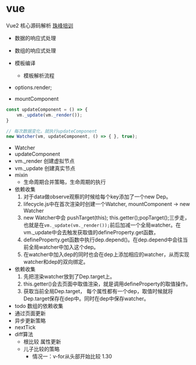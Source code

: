 # vue

Vue2 核心源码解析
[珠峰培训](http://zhufengpeixun.com/jiagou/vue-analyse/one.html)

* 数据的响应式处理
* 数组的响应式处理
* 模板编译
  * 模板解析流程

* options.render;

* mountComponent

```javascript
const updateComponent = () => {
    vm._update(vm._render());
}

// 每次数据变化，就执行updateComponent
new Watcher(vm, updateComponent, () => { }, true);
```

* Watcher
* updateComponent
* vm._render 创建虚拟节点
* vm._update 创建真实节点
* mixin
  * 生命周期合并策略，生命周期的执行
* 依赖收集
  1. 对于data做observe观察的时候给每个key添加了一个new Dep。
  2. lifecycle.js中在首次渲染时创建一个Watcher, mountComponent -> new Watcher
  3. new Watcher中会 pushTarget(this); this.getter();popTarget();三步走，也就是在`vm._update(vm._render());`前后加减一个全局watcher。在vm._update中会去触发获取值的defineProperty.get函数，
  4. defineProperty.get函数中执行dep.depend()。在dep.depend中会往当前全局watcher中加入这个dep。
  5. 在watcher中加入dep的同时也会在dep上添加相应的watcher，从而实现watcher和dep的双向绑定。
* 依赖收集
  1. 先把渲染watcher放到了Dep.target上。
  2. this.getter()会去页面中取值渲染，就是调用defineProperty的取值操作。
  3. 获取当前全局Dep.target， 每个属性都有一个dep，取值时候就将Dep.target保存在dep中。同时在dep中保存watcher。
* todo 数组的依赖收集
* 通过页面更新
* 异步更新策略
* nextTick
* diff算法
  * 根比较 属性更新
  * 儿子比较的策略
    * 情况一：v-for从头部开始比较 1.30
